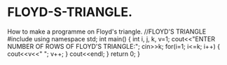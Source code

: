 # FLOYD-S-TRIANGLE.
How to make a programme on Floyd's triangle.
//FLOYD'S TRIANGLE
#include <iostream>
using namespace std;
int main()
{
  int i, j, k, v=1;
  cout<<"ENTER NUMBER OF ROWS OF FLOYD'S TRIANGLE:";
  cin>>k;
  for(i=1; i<=k; i++)
  {
  cout<<v<<" ";
  v++;
}
  cout<<endl;
}
return 0;
}
